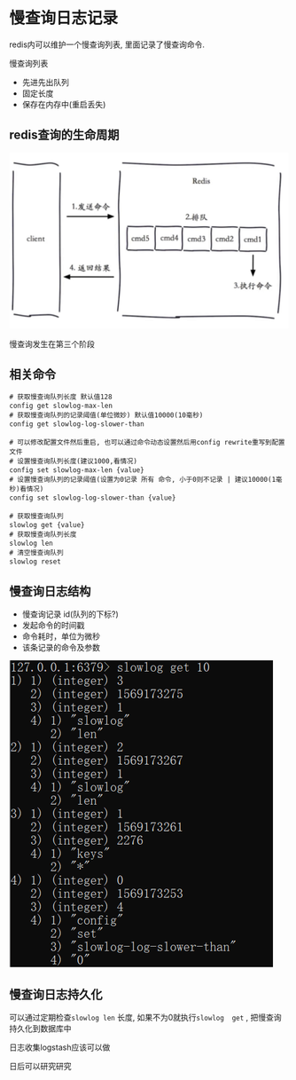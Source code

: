 # 慢查询日志记录

redis内可以维护一个慢查询列表, 里面记录了慢查询命令. 

慢查询列表

*   先进先出队列
*   固定长度
*   保存在内存中(重启丢失)



## redis查询的生命周期

![1569172432911](慢查询.assets/1569172432911.png)

慢查询发生在第三个阶段



## 相关命令

```shell
# 获取慢查询队列长度 默认值128
config get slowlog-max-len
# 获取慢查询队列的记录阈值(单位微妙) 默认值10000(10毫秒)
config get slowlog-log-slower-than 

# 可以修改配置文件然后重启, 也可以通过命令动态设置然后用config rewrite重写到配置文件
# 设置慢查询队列长度(建议1000,看情况)
config set slowlog-max-len {value}
# 设置慢查询队列的记录阈值(设置为0记录 所有 命令, 小于0则不记录 | 建议10000(1毫秒)看情况)
config set slowlog-log-slower-than {value}

# 获取慢查询队列
slowlog get {value}
# 获取慢查询队列长度
slowlog len
# 清空慢查询队列
slowlog reset
```



## 慢查询日志结构

*   慢查询记录 id(队列的下标?)
*   发起命令的时间戳
*   命令耗时，单位为微秒
*   该条记录的命令及参数

![慢查询日志结构](慢查询.assets/1569173648922.png)



## 慢查询日志持久化

可以通过定期检查`slowlog len` 长度, 如果不为0就执行`slowlog  get` , 把慢查询持久化到数据库中

日志收集logstash应该可以做

日后可以研究研究